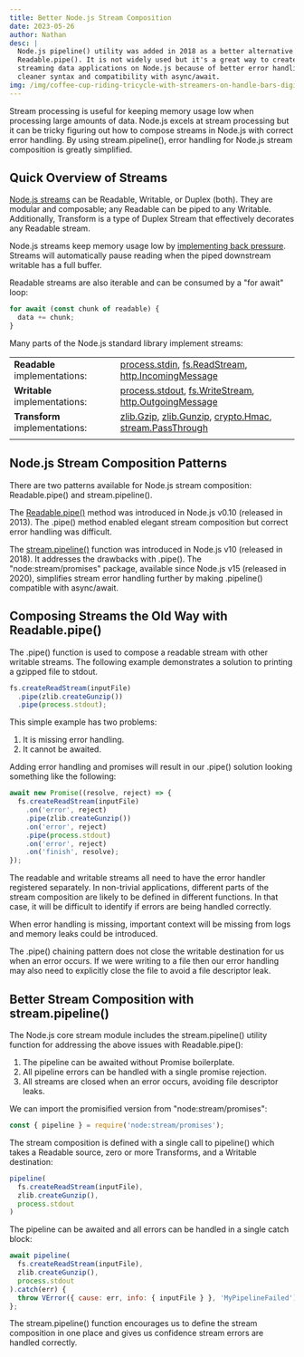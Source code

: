 ```yaml
---
title: Better Node.js Stream Composition
date: 2023-05-26
author: Nathan
desc: |
  Node.js pipeline() utility was added in 2018 as a better alternative to
  Readable.pipe(). It is not widely used but it's a great way to create
  streaming data applications on Node.js because of better error handling,
  cleaner syntax and compatibility with async/await.
img: /img/coffee-cup-riding-tricycle-with-streamers-on-handle-bars-digital-art.jpg
---
```



Stream processing is useful for keeping memory usage low when processing large
amounts of data. Node.js excels at stream processing but it can be tricky
figuring out how to compose streams in Node.js with correct error handling.  By
using stream.pipeline(), error handling for Node.js stream composition is
greatly simplified.


## Quick Overview of Streams

[Node.js streams](https://nodejs.org/docs/latest-v18.x/api/stream.html) can be
Readable, Writable, or Duplex (both). They are modular and composable; any
Readable can be piped to any Writable. Additionally, Transform is a type of
Duplex Stream that effectively decorates any Readable stream.

Node.js streams keep memory usage low by [implementing back
pressure](https://nodejs.org/en/docs/guides/backpressuring-in-streams). Streams
will automatically pause reading when the piped downstream writable has a full
buffer.

Readable streams are also iterable and can be consumed by a "for await" loop:

```js
for await (const chunk of readable) {
  data += chunk;
}
```

Many parts of the Node.js standard library implement streams:

| | |
|--|--|
| **Readable** implementations: | [process.stdin](https://nodejs.dev/en/api/v18/process/#processstdin), [fs.ReadStream](https://nodejs.dev/en/api/v18/fs#fsreadstream), [http.IncomingMessage](https://nodejs.dev/en/api/v18/http/#httpincomingmessage) |
| **Writable** implementations: | [process.stdout](https://nodejs.dev/en/api/v18/process/#processstdout), [fs.WriteStream](https://nodejs.dev/en/api/v18/fs/#fswritestream), [http.OutgoingMessage](https://nodejs.dev/en/api/v18/http/#httpoutgoingmessage) |
| **Transform** implementations: | [zlib.Gzip](https://nodejs.dev/en/api/v18/zlib/#zlibcreategzipoptions), [zlib.Gunzip](https://nodejs.dev/en/api/v18/zlib/#zlibcreategunzipoptions), [crypto.Hmac](https://nodejs.dev/en/api/v18/crypto/#hmac), [stream.PassThrough](https://nodejs.org/docs/latest-v18.x/api/stream.html#class-streampassthrough) |
| | |


## Node.js Stream Composition Patterns

There are two patterns available for Node.js stream composition: Readable.pipe() and stream.pipeline().

The
[Readable.pipe()](https://nodejs.org/docs/latest-v18.x/api/stream.html#readablepipedestination-options)
method was introduced in Node.js v0.10 (released in 2013). The .pipe() method
enabled elegant stream composition but correct error handling was difficult.

The
[stream.pipeline()](https://nodejs.org/docs/latest-v18.x/api/stream.html#streampipelinesource-transforms-destination-options)
function was introduced in Node.js v10 (released in 2018). It addresses the
drawbacks with .pipe(). The "node:stream/promises" package, available since
Node.js v15 (released in 2020), simplifies stream error handling further by
making .pipeline() compatible with async/await.


## Composing Streams the Old Way with Readable.pipe()

The .pipe() function is used to compose a readable stream with other
writable streams. The following example demonstrates a solution to printing a gzipped
file to stdout.

```js
fs.createReadStream(inputFile)
  .pipe(zlib.createGunzip())
  .pipe(process.stdout);
```

This simple example has two problems:

1. It is missing error handling.
2. It cannot be awaited.

Adding error handling and promises will result in our .pipe() solution looking
something like the following:

```javascript
await new Promise((resolve, reject) => {
  fs.createReadStream(inputFile)
    .on('error', reject)
    .pipe(zlib.createGunzip())
    .on('error', reject)
    .pipe(process.stdout)
    .on('error', reject)
    .on('finish', resolve);
});
```

The readable and writable streams all need to have the error handler registered
separately.  In non-trivial applications, different parts of the stream
composition are likely to be defined in different functions. In that case, it
will be difficult to identify if errors are being handled correctly.

When error handling is missing, important context will be missing from logs and
memory leaks could be introduced.

The .pipe() chaining pattern does not close the writable destination for us
when an error occurs.  If we were writing to a file then our error handling may
also need to explicitly close the file to avoid a file descriptor leak.


## Better Stream Composition with stream.pipeline()

The Node.js core stream module includes the stream.pipeline() utility
function for addressing the above issues with Readable.pipe():

1. The pipeline can be awaited without Promise boilerplate.
2. All pipeline errors can be handled with a single promise rejection.
3. All streams are closed when an error occurs, avoiding file descriptor leaks.

We can import the promisified version from "node:stream/promises":

```js
const { pipeline } = require('node:stream/promises');
```

The stream composition is defined with a single call to pipeline() which
takes a Readable source, zero or more Transforms, and a Writable destination:

```js
pipeline(
  fs.createReadStream(inputFile),
  zlib.createGunzip(),
  process.stdout
)
```

The pipeline can be awaited and all errors can be handled in a single catch block:

```javascript
await pipeline(
  fs.createReadStream(inputFile),
  zlib.createGunzip(),
  process.stdout
).catch(err) {
  throw VError({ cause: err, info: { inputFile } }, 'MyPipelineFailed');
};
```

The stream.pipeline() function encourages us to define the stream composition
in one place and gives us confidence stream errors are handled correctly.
